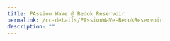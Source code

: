 ```yaml
---
title: PAssion WaVe @ Bedok Reservoir
permalink: /cc-details/PAssionWaVe-BedokReservoir
description: ""
---
```

